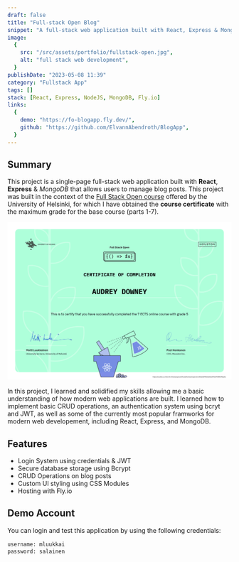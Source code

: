 ```yaml
---
draft: false
title: "Full-stack Open Blog"
snippet: "A full-stack web application built with React, Express & MongoDB"
image:
  {
    src: "/src/assets/portfolio/fullstack-open.jpg",
    alt: "full stack web development",
  }
publishDate: "2023-05-08 11:39"
category: "Fullstack App"
tags: []
stack: [React, Express, NodeJS, MongoDB, Fly.io]
links:
  {
    demo: "https://fo-blogapp.fly.dev/",
    github: "https://github.com/ElvannAbendroth/BlogApp",
  }
---
```


## Summary

This project is a single-page full-stack web application built with **React**, **Express** & _MongoDB_ that allows users to manage blog posts. This project was built in the context of the [Full Stack Open course](https://fullstackopen.com/en/) offered by the University of Helsinki, for which I have obtained the **course certificate** with the maximum grade for the base course (parts 1-7).

![porfoltio](</src/assets/portfolio/certificate-fullstack(EN).png>)

In this project, I learned and solidified my skills allowing me a basic understanding of how modern web applications are built. I learned how to implement basic CRUD operations, an authentication system using bcryt and JWT, as well as some of the currently most popular framworks for modern web developement, including React, Express, and MongoDB.

## Features

- Login System using credentials & JWT
- Secure database storage using Bcrypt
- CRUD Operations on blog posts
- Custom UI styling using CSS Modules
- Hosting with Fly.io

## Demo Account

You can login and test this application by using the following credentials:

```
username: mluukkai
password: salainen
```
